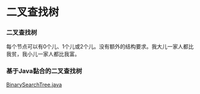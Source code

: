 # 二叉查找树

### 二叉查找树

每个节点可以有0个儿、1个儿或2个儿。没有额外的结构要求。我大儿一家人都比我贫，我小儿一家人都比我富。

### 基于Java黏合的二叉查找树

[BinarySearchTree.java](http://users.cs.fiu.edu/~weiss/dsaajava3/code/BinarySearchTree.java)
